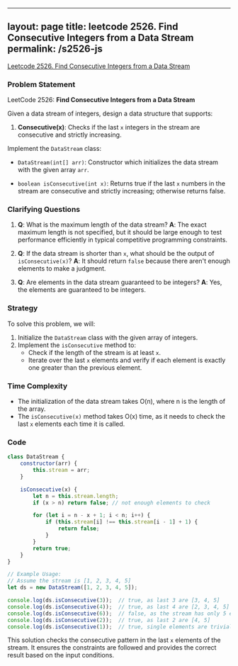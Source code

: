 
---
layout: page
title: leetcode 2526. Find Consecutive Integers from a Data Stream
permalink: /s2526-js
---
[Leetcode 2526. Find Consecutive Integers from a Data Stream](https://algoadvance.github.io/algoadvance/l2526)
### Problem Statement

LeetCode 2526: **Find Consecutive Integers from a Data Stream**

Given a data stream of integers, design a data structure that supports:

1. **Consecutive(x)**: Checks if the last `x` integers in the stream are consecutive and strictly increasing.

Implement the `DataStream` class:

- `DataStream(int[] arr)`: Constructor which initializes the data stream with the given array `arr`.

- `boolean isConsecutive(int x)`: Returns true if the last `x` numbers in the stream are consecutive and strictly increasing; otherwise returns false.

### Clarifying Questions

1. **Q**: What is the maximum length of the data stream?
   **A**: The exact maximum length is not specified, but it should be large enough to test performance efficiently in typical competitive programming constraints.

2. **Q**: If the data stream is shorter than `x`, what should be the output of `isConsecutive(x)`?
   **A**: It should return `false` because there aren't enough elements to make a judgment.

3. **Q**: Are elements in the data stream guaranteed to be integers?
   **A**: Yes, the elements are guaranteed to be integers.

### Strategy

To solve this problem, we will:

1. Initialize the `DataStream` class with the given array of integers.
2. Implement the `isConsecutive` method to:
   - Check if the length of the stream is at least `x`.
   - Iterate over the last `x` elements and verify if each element is exactly one greater than the previous element.

### Time Complexity

- The initialization of the data stream takes O(n), where n is the length of the array.
- The `isConsecutive(x)` method takes O(x) time, as it needs to check the last `x` elements each time it is called.

### Code

```javascript
class DataStream {
    constructor(arr) {
        this.stream = arr;
    }

    isConsecutive(x) {
        let n = this.stream.length;
        if (x > n) return false; // not enough elements to check

        for (let i = n - x + 1; i < n; i++) {
            if (this.stream[i] !== this.stream[i - 1] + 1) {
                return false;
            }
        }
        return true;
    }
}

// Example Usage:
// Assume the stream is [1, 2, 3, 4, 5]
let ds = new DataStream([1, 2, 3, 4, 5]);

console.log(ds.isConsecutive(3));  // true, as last 3 are [3, 4, 5]
console.log(ds.isConsecutive(4));  // true, as last 4 are [2, 3, 4, 5]
console.log(ds.isConsecutive(6));  // false, as the stream has only 5 elements
console.log(ds.isConsecutive(2));  // true, as last 2 are [4, 5]
console.log(ds.isConsecutive(1));  // true, single elements are trivially consecutive
``` 

This solution checks the consecutive pattern in the last `x` elements of the stream. It ensures the constraints are followed and provides the correct result based on the input conditions.